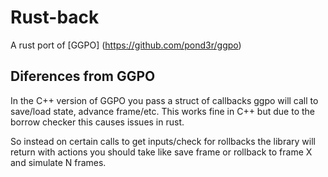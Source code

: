 # Rust-back
A rust port of [GGPO] (https://github.com/pond3r/ggpo)

## Diferences from GGPO
In the C++ version of GGPO you pass a struct of callbacks ggpo will call to save/load state, advance frame/etc. 
This works fine in C++ but due to the borrow checker this causes issues in rust. 

So instead on certain calls to get inputs/check for rollbacks the library will return with actions you should take like save frame or rollback to frame X and simulate N frames.
